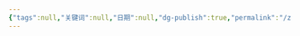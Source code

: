 ```yaml
---
{"tags":null,"关键词":null,"日期":null,"dg-publish":true,"permalink":"/z-templates//","dgPassFrontmatter":true}
---
```




